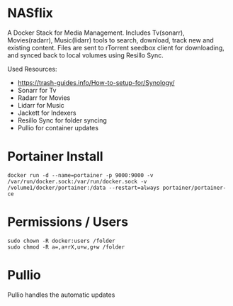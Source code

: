 # NASflix
A Docker Stack for Media Management.  Includes Tv(sonarr), Movies(radarr), Music(lidarr) tools to search, download, track new and existing content.  Files are sent to rTorrent seedbox client for downloading, and synced back to local volumes using Resillo Sync.

Used Resources:
- https://trash-guides.info/How-to-setup-for/Synology/
- Sonarr for Tv
- Radarr for Movies
- Lidarr for Music
- Jackett for Indexers
- Resillo Sync for folder syncing
- Pullio for container updates

# Portainer Install 
```
docker run -d --name=portainer -p 9000:9000 -v /var/run/docker.sock:/var/run/docker.sock -v /volume1/docker/portainer:/data --restart=always portainer/portainer-ce
```

# Permissions / Users 
``` 
sudo chown -R docker:users /folder 
sudo chmod -R a=,a+rX,u+w,g+w /folder 
```

# Pullio 
Pullio handles the automatic updates 

